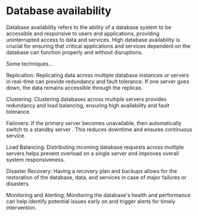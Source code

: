 # Database availability

Database availability refers to the ability of a database system to be accessible and responsive to users and applications, providing uninterrupted access to data and services. High database availability is crucial for ensuring that critical applications and services dependent on the database can function properly and without disruptions. 

Some techniques…

Replication: Replicating data across multiple database instances or servers in real-time can provide redundancy and fault tolerance. If one server goes down, the data remains accessible through the replicas.

Clustering: Clustering databases across multiple servers provides redundancy and load balancing, ensuring high availability and fault tolerance.

Failovers: If the primary server becomes unavailable, then automatically switch to a standby server . This reduces downtime and ensures continuous service.

Load Balancing: Distributing incoming database requests across multiple servers helps prevent overload on a single server and improves overall system responsiveness.

Disaster Recovery: Having a recovery plan and backups allows for the restoration of the database, data, and services in case of major failures or disasters.

Monitoring and Alerting: Monitoring the database's health and performance can help identify potential issues early on and trigger alerts for timely intervention.

